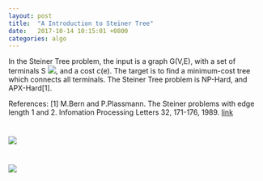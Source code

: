```yaml
---
layout: post
title:  "A Introduction to Steiner Tree"
date:   2017-10-14 10:15:01 +0800
categories: algo
---
```


In the Steiner Tree problem, the input is a graph G(V,E), with a set of terminals S <img src="http://latex.codecogs.com/gif.latex?\subseteq V" />, and a cost c(e). The target is to find a minimum-cost tree which connects all terminals.
The Steiner Tree problem is NP-Hard, and APX-Hard[1].


References:
[1] M.Bern and P.Plassmann. The Steiner problems with edge length 1 and 2. Infomation Processing Letters 32, 171-176, 1989. [link](https://dl.acm.org/citation.cfm?id=69689)
# <img src="http://latex.codecogs.com/gif.latex?" />
# <img src="http://latex.codecogs.com/gif.latex?\frac{\partial J}{\partial \theta_k^{(j)}}=\sum_{i:r(i,j)=1}{\big((\theta^{(j)})^Tx^{(i)}-y^{(i,j)}\big)x_k^{(i)}}+\lambda \theta_k^{(j)}" />


